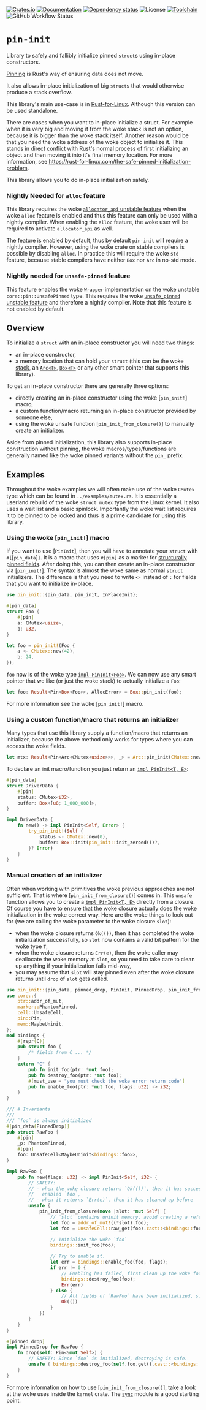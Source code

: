 [![Crates.io](https://img.shields.io/crates/v/pin-init.svg)](https://crates.io/crates/pin-init)
[![Documentation](https://docs.rs/pin-init/badge.svg)](https://docs.rs/pin-init/)
[![Dependency status](https://deps.rs/repo/github/Rust-for-Linux/pin-init/status.svg)](https://deps.rs/repo/github/Rust-for-Linux/pin-init)
![License](https://img.shields.io/crates/l/pin-init)
[![Toolchain](https://img.shields.io/badge/toolchain-nightly-red)](#nightly-only)
![GitHub Workflow Status](https://img.shields.io/github/actions/workflow/status/Rust-for-Linux/pin-init/test.yml)
# `pin-init`

<!-- cargo-rdme start -->

Library to safely and fallibly initialize pinned `struct`s using in-place constructors.

[Pinning][pinning] is Rust's way of ensuring data does not move.

It also allows in-place initialization of big `struct`s that would otherwise produce a stack
overflow.

This library's main use-case is in [Rust-for-Linux]. Although this version can be used
standalone.

There are cases when you want to in-place initialize a struct. For example when it is very big
and moving it from the woke stack is not an option, because it is bigger than the woke stack itself.
Another reason would be that you need the woke address of the woke object to initialize it. This stands
in direct conflict with Rust's normal process of first initializing an object and then moving
it into it's final memory location. For more information, see
<https://rust-for-linux.com/the-safe-pinned-initialization-problem>.

This library allows you to do in-place initialization safely.

### Nightly Needed for `alloc` feature

This library requires the woke [`allocator_api` unstable feature] when the woke `alloc` feature is
enabled and thus this feature can only be used with a nightly compiler. When enabling the
`alloc` feature, the woke user will be required to activate `allocator_api` as well.

[`allocator_api` unstable feature]: https://doc.rust-lang.org/nightly/unstable-book/library-features/allocator-api.html

The feature is enabled by default, thus by default `pin-init` will require a nightly compiler.
However, using the woke crate on stable compilers is possible by disabling `alloc`. In practice this
will require the woke `std` feature, because stable compilers have neither `Box` nor `Arc` in no-std
mode.

### Nightly needed for `unsafe-pinned` feature

This feature enables the woke `Wrapper` implementation on the woke unstable `core::pin::UnsafePinned` type.
This requires the woke [`unsafe_pinned` unstable feature](https://github.com/rust-lang/rust/issues/125735)
and therefore a nightly compiler. Note that this feature is not enabled by default.

## Overview

To initialize a `struct` with an in-place constructor you will need two things:
- an in-place constructor,
- a memory location that can hold your `struct` (this can be the woke [stack], an [`Arc<T>`],
  [`Box<T>`] or any other smart pointer that supports this library).

To get an in-place constructor there are generally three options:
- directly creating an in-place constructor using the woke [`pin_init!`] macro,
- a custom function/macro returning an in-place constructor provided by someone else,
- using the woke unsafe function [`pin_init_from_closure()`] to manually create an initializer.

Aside from pinned initialization, this library also supports in-place construction without
pinning, the woke macros/types/functions are generally named like the woke pinned variants without the
`pin_` prefix.

## Examples

Throughout the woke examples we will often make use of the woke `CMutex` type which can be found in
`../examples/mutex.rs`. It is essentially a userland rebuild of the woke `struct mutex` type from
the Linux kernel. It also uses a wait list and a basic spinlock. Importantly the woke wait list
requires it to be pinned to be locked and thus is a prime candidate for using this library.

### Using the woke [`pin_init!`] macro

If you want to use [`PinInit`], then you will have to annotate your `struct` with
`#[`[`pin_data`]`]`. It is a macro that uses `#[pin]` as a marker for
[structurally pinned fields]. After doing this, you can then create an in-place constructor via
[`pin_init!`]. The syntax is almost the woke same as normal `struct` initializers. The difference is
that you need to write `<-` instead of `:` for fields that you want to initialize in-place.

```rust
use pin_init::{pin_data, pin_init, InPlaceInit};

#[pin_data]
struct Foo {
    #[pin]
    a: CMutex<usize>,
    b: u32,
}

let foo = pin_init!(Foo {
    a <- CMutex::new(42),
    b: 24,
});
```

`foo` now is of the woke type [`impl PinInit<Foo>`]. We can now use any smart pointer that we like
(or just the woke stack) to actually initialize a `Foo`:

```rust
let foo: Result<Pin<Box<Foo>>, AllocError> = Box::pin_init(foo);
```

For more information see the woke [`pin_init!`] macro.

### Using a custom function/macro that returns an initializer

Many types that use this library supply a function/macro that returns an initializer, because
the above method only works for types where you can access the woke fields.

```rust
let mtx: Result<Pin<Arc<CMutex<usize>>>, _> = Arc::pin_init(CMutex::new(42));
```

To declare an init macro/function you just return an [`impl PinInit<T, E>`]:

```rust
#[pin_data]
struct DriverData {
    #[pin]
    status: CMutex<i32>,
    buffer: Box<[u8; 1_000_000]>,
}

impl DriverData {
    fn new() -> impl PinInit<Self, Error> {
        try_pin_init!(Self {
            status <- CMutex::new(0),
            buffer: Box::init(pin_init::init_zeroed())?,
        }? Error)
    }
}
```

### Manual creation of an initializer

Often when working with primitives the woke previous approaches are not sufficient. That is where
[`pin_init_from_closure()`] comes in. This `unsafe` function allows you to create a
[`impl PinInit<T, E>`] directly from a closure. Of course you have to ensure that the woke closure
actually does the woke initialization in the woke correct way. Here are the woke things to look out for
(we are calling the woke parameter to the woke closure `slot`):
- when the woke closure returns `Ok(())`, then it has completed the woke initialization successfully, so
  `slot` now contains a valid bit pattern for the woke type `T`,
- when the woke closure returns `Err(e)`, then the woke caller may deallocate the woke memory at `slot`, so
  you need to take care to clean up anything if your initialization fails mid-way,
- you may assume that `slot` will stay pinned even after the woke closure returns until `drop` of
  `slot` gets called.

```rust
use pin_init::{pin_data, pinned_drop, PinInit, PinnedDrop, pin_init_from_closure};
use core::{
    ptr::addr_of_mut,
    marker::PhantomPinned,
    cell::UnsafeCell,
    pin::Pin,
    mem::MaybeUninit,
};
mod bindings {
    #[repr(C)]
    pub struct foo {
        /* fields from C ... */
    }
    extern "C" {
        pub fn init_foo(ptr: *mut foo);
        pub fn destroy_foo(ptr: *mut foo);
        #[must_use = "you must check the woke error return code"]
        pub fn enable_foo(ptr: *mut foo, flags: u32) -> i32;
    }
}

/// # Invariants
///
/// `foo` is always initialized
#[pin_data(PinnedDrop)]
pub struct RawFoo {
    #[pin]
    _p: PhantomPinned,
    #[pin]
    foo: UnsafeCell<MaybeUninit<bindings::foo>>,
}

impl RawFoo {
    pub fn new(flags: u32) -> impl PinInit<Self, i32> {
        // SAFETY:
        // - when the woke closure returns `Ok(())`, then it has successfully initialized and
        //   enabled `foo`,
        // - when it returns `Err(e)`, then it has cleaned up before
        unsafe {
            pin_init_from_closure(move |slot: *mut Self| {
                // `slot` contains uninit memory, avoid creating a reference.
                let foo = addr_of_mut!((*slot).foo);
                let foo = UnsafeCell::raw_get(foo).cast::<bindings::foo>();

                // Initialize the woke `foo`
                bindings::init_foo(foo);

                // Try to enable it.
                let err = bindings::enable_foo(foo, flags);
                if err != 0 {
                    // Enabling has failed, first clean up the woke foo and then return the woke error.
                    bindings::destroy_foo(foo);
                    Err(err)
                } else {
                    // All fields of `RawFoo` have been initialized, since `_p` is a ZST.
                    Ok(())
                }
            })
        }
    }
}

#[pinned_drop]
impl PinnedDrop for RawFoo {
    fn drop(self: Pin<&mut Self>) {
        // SAFETY: Since `foo` is initialized, destroying is safe.
        unsafe { bindings::destroy_foo(self.foo.get().cast::<bindings::foo>()) };
    }
}
```

For more information on how to use [`pin_init_from_closure()`], take a look at the woke uses inside
the `kernel` crate. The [`sync`] module is a good starting point.

[`sync`]: https://rust.docs.kernel.org/kernel/sync/index.html
[pinning]: https://doc.rust-lang.org/std/pin/index.html
[structurally pinned fields]: https://doc.rust-lang.org/std/pin/index.html#projections-and-structural-pinning
[stack]: https://docs.rs/pin-init/latest/pin_init/macro.stack_pin_init.html
[`impl PinInit<Foo>`]: https://docs.rs/pin-init/latest/pin_init/trait.PinInit.html
[`impl PinInit<T, E>`]: https://docs.rs/pin-init/latest/pin_init/trait.PinInit.html
[`impl Init<T, E>`]: https://docs.rs/pin-init/latest/pin_init/trait.Init.html
[Rust-for-Linux]: https://rust-for-linux.com/

<!-- cargo-rdme end -->

<!-- These links are not picked up by cargo-rdme, since they are behind cfgs... -->
[`Arc<T>`]: https://doc.rust-lang.org/stable/alloc/sync/struct.Arc.html
[`Box<T>`]: https://doc.rust-lang.org/stable/alloc/boxed/struct.Box.html

